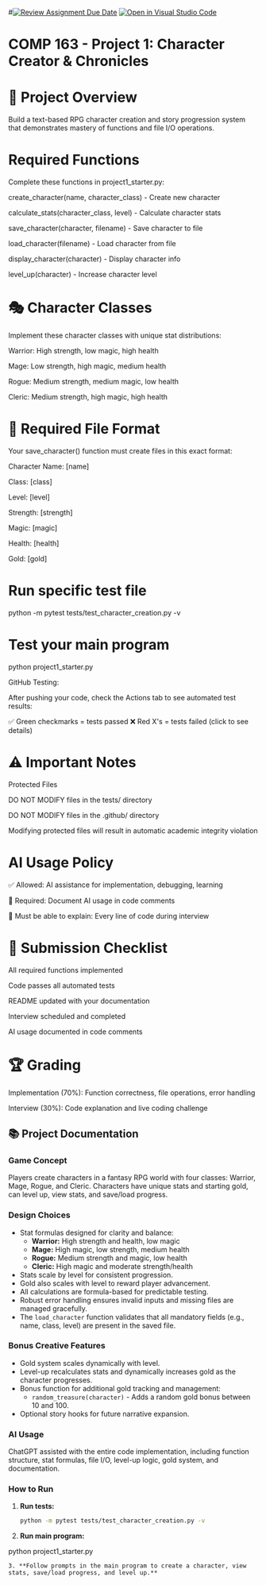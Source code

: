 #[![Review Assignment Due Date](https://classroom.github.com/assets/deadline-readme-button-22041afd0340ce965d47ae6ef1cefeee28c7c493a6346c4f15d667ab976d596c.svg)](https://classroom.github.com/a/JTXl4WMa)
[![Open in Visual Studio Code](https://classroom.github.com/assets/open-in-vscode-2e0aaae1b6195c2367325f4f02e2d04e9abb55f0b24a779b69b11b9e10269abc.svg)](https://classroom.github.com/online_ide?assignment_repo_id=21233283&assignment_repo_type=AssignmentRepo)
# COMP 163 - Project 1: Character Creator & Chronicles
# 🎯 Project Overview

Build a text-based RPG character creation and story progression system that demonstrates mastery of functions and file I/O operations.

# Required Functions 
Complete these functions in project1_starter.py:

create_character(name, character_class) - Create new character

calculate_stats(character_class, level) - Calculate character stats

save_character(character, filename) - Save character to file

load_character(filename) - Load character from file

display_character(character) - Display character info

level_up(character) - Increase character level

# 🎭 Character Classes
Implement these character classes with unique stat distributions:


Warrior: High strength, low magic, high health

Mage: Low strength, high magic, medium health

Rogue: Medium strength, medium magic, low health

Cleric: Medium strength, high magic, high health

# 📁 Required File Format
Your save_character() function must create files in this exact format:

Character Name: [name]

Class: [class]

Level: [level]

Strength: [strength]

Magic: [magic]

Health: [health]

Gold: [gold]


# Run specific test file
python -m pytest tests/test_character_creation.py -v

# Test your main program
python project1_starter.py

GitHub Testing:

After pushing your code, check the Actions tab to see automated test results:

✅ Green checkmarks = tests passed
❌ Red X's = tests failed (click to see details)

# ⚠️ Important Notes
Protected Files

DO NOT MODIFY files in the tests/ directory

DO NOT MODIFY files in the .github/ directory

Modifying protected files will result in automatic academic integrity violation

# AI Usage Policy

✅ Allowed: AI assistance for implementation, debugging, learning

📝 Required: Document AI usage in code comments

🎯 Must be able to explain: Every line of code during interview

# 📝 Submission Checklist

 All required functions implemented
 
 Code passes all automated tests
 
 README updated with your documentation
 
 Interview scheduled and completed
 
 AI usage documented in code comments

# 🏆 Grading

Implementation (70%): Function correctness, file operations, error handling

Interview (30%): Code explanation and live coding challenge

## 📚 Project Documentation

### Game Concept  
Players create characters in a fantasy RPG world with four classes: Warrior, Mage, Rogue, and Cleric. Characters have unique stats and starting gold, can level up, view stats, and save/load progress.

### Design Choices  
- Stat formulas designed for clarity and balance:  
  - **Warrior:** High strength and health, low magic  
  - **Mage:** High magic, low strength, medium health  
  - **Rogue:** Medium strength and magic, low health  
  - **Cleric:** High magic and moderate strength/health  
- Stats scale by level for consistent progression.  
- Gold also scales with level to reward player advancement.  
- All calculations are formula-based for predictable testing.  
- Robust error handling ensures invalid inputs and missing files are managed gracefully.  
- The `load_character` function validates that all mandatory fields (e.g., name, class, level) are present in the saved file.

### Bonus Creative Features  
- Gold system scales dynamically with level.  
- Level-up recalculates stats and dynamically increases gold as the character progresses.  
- Bonus function for additional gold tracking and management:  
  - `random_treasure(character)` - Adds a random gold bonus between 10 and 100.  
- Optional story hooks for future narrative expansion.  

### AI Usage  
ChatGPT assisted with the entire code implementation, including function structure, stat formulas, file I/O, level-up logic, gold system, and documentation.  

### How to Run  

1. **Run tests:**
   ```bash
   python -m pytest tests/test_character_creation.py -v

2. **Run main program:**

python project1_starter.py
```
3. **Follow prompts in the main program to create a character, view stats, save/load progress, and level up.**
